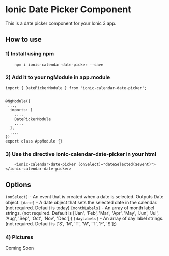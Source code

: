 # Ionic Date Picker Component

This is a date picker component for your Ionic 3 app.


## How to use ###

### 1) Install using npm ###

```
    npm i ionic-calendar-date-picker --save
```

### 2) Add it to your ngModule in app.module ###

```
import { DatePickerModule } from 'ionic-calendar-date-picker';
```
```
   
@NgModule({
 ...,
  imports: [
    ....
    DatePickerModule
    ....
  ],
  ....
})
export class AppModule {}
```
### 3) Use the directive ionic-calendar-date-picker in your html  ###
```
    <ionic-calendar-date-picker (onSelect)="dateSelected($event)"></ionic-calendar-date-picker>	
```


## Options ###

 `(onSelect)` - An event that is created when a date is selected. Outputs Date object.
 `[date]` - A date object that sets the selected date in the calendar. (not required. Default is today)
 `[monthLabels]` - An array of month label strings. (not required. Default is ['Jan', 'Feb', 'Mar', 'Apr', 'May', 'Jun', 'Jul', 'Aug', 'Sep', 'Oct', 'Nov', 'Dec'];)
 `[dayLabels]` - An array of day label strings. (not required. Default is ['S', 'M', 'T', 'W', 'T', 'F', 'S'];)

### 4) Pictures ###

Coming Soon
